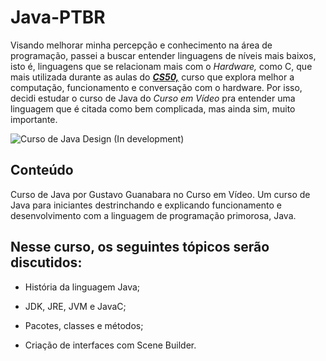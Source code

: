 # Java-PTBR
Visando melhorar minha percepção e conhecimento na área de programação, passei a buscar entender linguagens de níveis mais baixos, isto é, linguagens que se relacionam mais com o *Hardware,* como C, que mais utilizada durante as aulas do [***CS50,***](https://github.com/lucsasl/) curso que explora melhor a computação, funcionamento e conversação com o hardware. Por isso, decidi estudar o curso de Java do *Curso em Vídeo* pra entender uma linguagem que é citada como bem complicada, mas ainda sim, muito importante.

![Curso de Java Design](Imagens/Java%20design.png)
(In development)

## Conteúdo

Curso de Java por Gustavo Guanabara no Curso em Vídeo. Um curso de Java para iniciantes destrinchando e explicando funcionamento e desenvolvimento com a linguagem de programação primorosa, Java.

## Nesse curso, os seguintes tópicos serão discutidos:

- História da linguagem Java;

- JDK, JRE, JVM e JavaC;

- Pacotes, classes e métodos;

- Criação de interfaces com Scene Builder.
